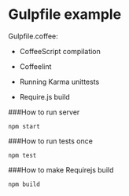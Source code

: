 Gulpfile example
=======================

Gulpfile.coffee: 

- CoffeeScript compilation

- Coffeelint

- Running Karma unittests

- Require.js build


###How to run server

`npm start`


###How to run tests once

`npm test`


###How to make Requirejs build

`npm build`